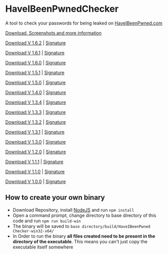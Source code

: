 # HaveIBeenPwnedChecker
A tool to check your passwords for being leaked on [HaveIBeenPwned.com](https://www.haveibeenpwned.com)

[Download, Screenshots and more information](https://www.astrogd.eu/software/haveibeenpwned-checker)

[Download V 1.6.2](https://software.astrogd.eu/haveibeenpwnedchecker/download/HaveIBeenPwnedCheckerV1.6.2.exe) | [Signature](https://software.astrogd.eu/haveibeenpwnedchecker/download/HaveIBeenPwnedCheckerV1.6.2.exe.sig)

[Download V 1.6.1](https://software.astrogd.eu/haveibeenpwnedchecker/download/HaveIBeenPwnedCheckerV1.6.1.exe) | [Signature](https://software.astrogd.eu/haveibeenpwnedchecker/download/HaveIBeenPwnedCheckerV1.6.1.exe.sig)

[Download V 1.6.0](https://software.astrogd.eu/haveibeenpwnedchecker/download/HaveIBeenPwnedCheckerV1.6.0.exe) | [Signature](https://software.astrogd.eu/haveibeenpwnedchecker/download/HaveIBeenPwnedCheckerV1.6.0.exe.sig)

[Download V 1.5.1](https://software.astrogd.eu/haveibeenpwnedchecker/download/HaveIBeenPwnedCheckerV1.5.1.exe) | [Signature](https://software.astrogd.eu/haveibeenpwnedchecker/download/HaveIBeenPwnedCheckerV1.5.1.exe.sig)

[Download V 1.5.0](https://software.astrogd.eu/haveibeenpwnedchecker/download/HaveIBeenPwnedCheckerV1.5.0.exe) | [Signature](https://software.astrogd.eu/haveibeenpwnedchecker/download/HaveIBeenPwnedCheckerV1.5.0.exe.sig)

[Download V 1.4.0](https://software.astrogd.eu/haveibeenpwnedchecker/download/HaveIBeenPwnedCheckerV1.4.0.exe) | [Signature](https://software.astrogd.eu/haveibeenpwnedchecker/download/HaveIBeenPwnedCheckerV1.4.0.exe.sig)

[Download V 1.3.4](https://software.astrogd.eu/haveibeenpwnedchecker/download/HaveIBeenPwnedCheckerV1.3.4.exe) | [Signature](https://software.astrogd.eu/haveibeenpwnedchecker/download/HaveIBeenPwnedCheckerV1.3.4.exe.sig)

[Download V 1.3.3](https://software.astrogd.eu/haveibeenpwnedchecker/download/HaveIBeenPwnedCheckerV1.3.3.exe) | [Signature](https://software.astrogd.eu/haveibeenpwnedchecker/download/HaveIBeenPwnedCheckerV1.3.3.exe.sig)

[Download V 1.3.2](https://software.astrogd.eu/haveibeenpwnedchecker/download/HaveIBeenPwnedCheckerV1.3.2.exe) | [Signature](https://software.astrogd.eu/haveibeenpwnedchecker/download/HaveIBeenPwnedCheckerV1.3.2.exe.sig)

[Download V 1.3.1](https://software.astrogd.eu/haveibeenpwnedchecker/download/HaveIBeenPwnedCheckerV1.3.1.exe) | [Signature](https://software.astrogd.eu/haveibeenpwnedchecker/download/HaveIBeenPwnedCheckerV1.3.1.exe.sig)

[Download V 1.3.0](https://software.astrogd.eu/haveibeenpwnedchecker/download/HaveIBeenPwnedCheckerV1.3.0.exe) | [Signature](https://software.astrogd.eu/haveibeenpwnedchecker/download/HaveIBeenPwnedCheckerV1.3.0.exe.sig)

[Download V 1.2.0](https://software.astrogd.eu/haveibeenpwnedchecker/download/HaveIBeenPwnedCheckerV1.2.0.exe) | [Signature](https://software.astrogd.eu/haveibeenpwnedchecker/download/HaveIBeenPwnedCheckerV1.2.0.exe.sig)

[Download V 1.1.1](https://software.astrogd.eu/haveibeenpwnedchecker/download/HaveIBeenPwnedCheckerV1.1.1.exe) | [Signature](https://software.astrogd.eu/haveibeenpwnedchecker/download/HaveIBeenPwnedCheckerV1.1.1.exe.sig)

[Download V 1.1.0](https://software.astrogd.eu/haveibeenpwnedchecker/download/HaveIBeenPwnedCheckerV1.1.0.exe) | [Signature](https://software.astrogd.eu/haveibeenpwnedchecker/download/HaveIBeenPwnedCheckerV1.1.0.exe.sig)

[Download V 1.0.0](https://software.astrogd.eu/haveibeenpwnedchecker/download/HaveIBeenPwnedCheckerV1.0.0.exe) | [Signature](https://software.astrogd.eu/haveibeenpwnedchecker/download/HaveIBeenPwnedCheckerV1.0.0.exe.sig)

## How to create your own binary
- Download Repository, install [NodeJS](https://www.nodejs.org) and run `npm install`
- Open a command prompt, change directory to base directory of this code and run `npm run build-win`
- The binary will be saved to `base directory/build/HaveIBeenPwned Checker-win32-x64/`
- In Order to run the binary **all files created need to be present in the directory of the executable**. This means you can't just copy the executable itself somewhere
